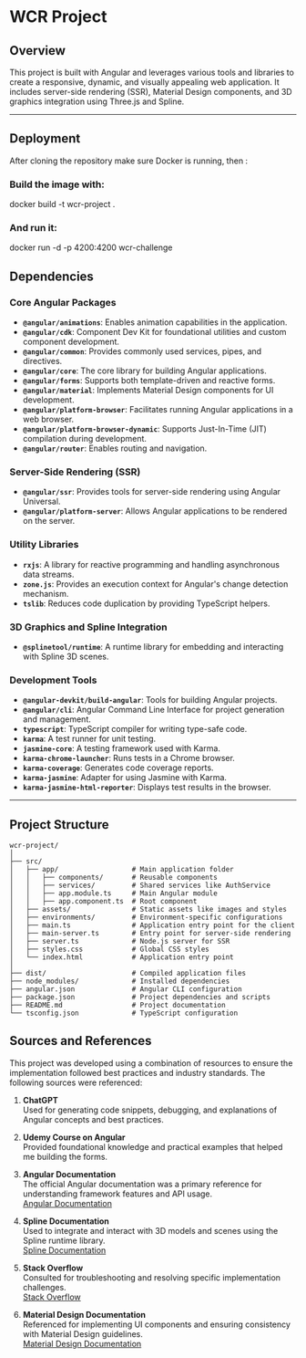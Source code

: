 # WCR Project

## Overview
This project is built with Angular and leverages various tools and libraries to create a responsive, dynamic, and visually appealing web application. It includes server-side rendering (SSR), Material Design components, and 3D graphics integration using Three.js and Spline.

---

## Deployment 
After cloning the repository make sure Docker is running, then : 

### Build the image with: 
docker build -t wcr-project .

### And run it: 
docker run -d -p 4200:4200 wcr-challenge



## Dependencies

### Core Angular Packages
- **`@angular/animations`**: Enables animation capabilities in the application.
- **`@angular/cdk`**: Component Dev Kit for foundational utilities and custom component development.
- **`@angular/common`**: Provides commonly used services, pipes, and directives.
- **`@angular/core`**: The core library for building Angular applications.
- **`@angular/forms`**: Supports both template-driven and reactive forms.
- **`@angular/material`**: Implements Material Design components for UI development.
- **`@angular/platform-browser`**: Facilitates running Angular applications in a web browser.
- **`@angular/platform-browser-dynamic`**: Supports Just-In-Time (JIT) compilation during development.
- **`@angular/router`**: Enables routing and navigation.

### Server-Side Rendering (SSR)
- **`@angular/ssr`**: Provides tools for server-side rendering using Angular Universal.
- **`@angular/platform-server`**: Allows Angular applications to be rendered on the server.

### Utility Libraries
- **`rxjs`**: A library for reactive programming and handling asynchronous data streams.
- **`zone.js`**: Provides an execution context for Angular's change detection mechanism.
- **`tslib`**: Reduces code duplication by providing TypeScript helpers.

### 3D Graphics and Spline Integration
- **`@splinetool/runtime`**: A runtime library for embedding and interacting with Spline 3D scenes.

### Development Tools
- **`@angular-devkit/build-angular`**: Tools for building Angular projects.
- **`@angular/cli`**: Angular Command Line Interface for project generation and management.
- **`typescript`**: TypeScript compiler for writing type-safe code.
- **`karma`**: A test runner for unit testing.
- **`jasmine-core`**: A testing framework used with Karma.
- **`karma-chrome-launcher`**: Runs tests in a Chrome browser.
- **`karma-coverage`**: Generates code coverage reports.
- **`karma-jasmine`**: Adapter for using Jasmine with Karma.
- **`karma-jasmine-html-reporter`**: Displays test results in the browser.

---

## Project Structure

```plaintext
wcr-project/
│
├── src/
│   ├── app/                  # Main application folder
│   │   ├── components/       # Reusable components
│   │   ├── services/         # Shared services like AuthService
│   │   ├── app.module.ts     # Main Angular module
│   │   ├── app.component.ts  # Root component
│   ├── assets/               # Static assets like images and styles
│   ├── environments/         # Environment-specific configurations
│   ├── main.ts               # Application entry point for the client
│   ├── main-server.ts        # Entry point for server-side rendering
│   ├── server.ts             # Node.js server for SSR
│   ├── styles.css            # Global CSS styles
│   └── index.html            # Application entry point
│
├── dist/                     # Compiled application files
├── node_modules/             # Installed dependencies
├── angular.json              # Angular CLI configuration
├── package.json              # Project dependencies and scripts
├── README.md                 # Project documentation
└── tsconfig.json             # TypeScript configuration
```



## Sources and References

This project was developed using a combination of resources to ensure the implementation followed best practices and industry standards. The following sources were referenced:

1. **ChatGPT**  
   Used for generating code snippets, debugging, and explanations of Angular concepts and best practices.

2. **Udemy Course on Angular**  
   Provided foundational knowledge and practical examples that helped me building the forms.

3. **Angular Documentation**  
   The official Angular documentation was a primary reference for understanding framework features and API usage.  
   [Angular Documentation](https://angular.io/docs)

4. **Spline Documentation**  
   Used to integrate and interact with 3D models and scenes using the Spline runtime library.  
   [Spline Documentation](https://docs.spline.design)

5. **Stack Overflow**  
   Consulted for troubleshooting and resolving specific implementation challenges.  
   [Stack Overflow](https://stackoverflow.com)

6. **Material Design Documentation**  
   Referenced for implementing UI components and ensuring consistency with Material Design guidelines.  
   [Material Design Documentation](https://m2.material.io)
